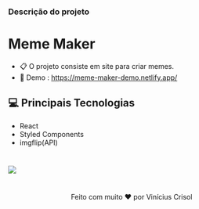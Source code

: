 ### Descrição do projeto

# Meme Maker

- 📋 O projeto consiste em site para criar memes.  
- 💠 Demo : https://meme-maker-demo.netlify.app/

## 💻 Principais Tecnologias

- React
- Styled Components
- imgflip(API)

#


![](https://i.ibb.co/bWvNryg/ezgif-com-video-to-gif-3.gif)


#

<p align="center">
  Feito com muito ❤️ por Vinícius Crisol
</p>
